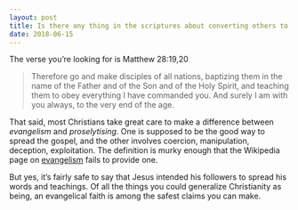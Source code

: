 ```yaml
---
layout: post
title: Is there any thing in the scriptures about converting others to Christianity?
date: 2018-06-15
---
```


<p>The verse you’re looking for is Matthew 28:19,20</p><blockquote><p>Therefore go and make disciples of all nations, baptizing them in the name of the Father and of the Son and of the Holy Spirit, and teaching them to obey everything I have commanded you. And surely I am with you always, to the very end of the age.</p></blockquote><p>That said, most Christians take great care to make a difference between <i>evangelism</i> and <i>proselytising</i>. One is supposed to be the good way to spread the gospel, and the other involves coercion, manipulation, deception, exploitation. The definition is murky enough that the Wikipedia page on <a href="https://en.wikipedia.org/wiki/Evangelism" data-qt-tooltip="wikipedia.org">evangelism</a> fails to provide one.</p><p>But yes, it’s fairly safe to say that Jesus intended his followers to spread his words and teachings. Of all the things you could generalize Christianity as being, an evangelical faith is among the safest claims you can make.</p>
